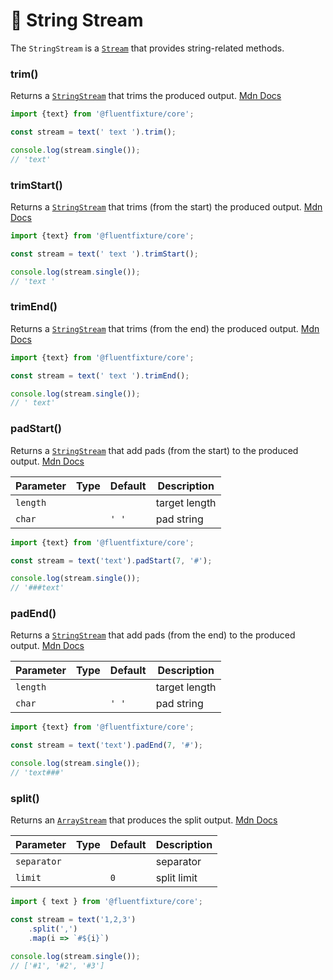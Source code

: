 # 💚 String Stream

The `StringStream` is a [`Stream`](stream.md) that provides string-related methods.

### trim()

Returns a [`StringStream`](string-stream.md) that trims the produced output. [Mdn Docs](https://developer.mozilla.org/en-US/docs/Web/JavaScript/Reference/Global\_Objects/String)

```typescript
import {text} from '@fluentfixture/core';

const stream = text(' text ').trim();

console.log(stream.single());
// 'text'
```

### trimStart()

Returns a [`StringStream`](string-stream.md) that trims (from the start) the produced output. [Mdn Docs](https://developer.mozilla.org/en-US/docs/Web/JavaScript/Reference/Global\_Objects/String)

```typescript
import {text} from '@fluentfixture/core';

const stream = text(' text ').trimStart();

console.log(stream.single());
// 'text '
```

### trimEnd()

Returns a [`StringStream`](string-stream.md) that trims (from the end) the produced output. [Mdn Docs](https://developer.mozilla.org/en-US/docs/Web/JavaScript/Reference/Global\_Objects/String)

```typescript
import {text} from '@fluentfixture/core';

const stream = text(' text ').trimEnd();

console.log(stream.single());
// ' text'
```

### padStart()

Returns a [`StringStream`](string-stream.md) that add pads (from the start) to the produced output. [Mdn Docs](https://developer.mozilla.org/en-US/docs/Web/JavaScript/Reference/Global\_Objects/String)

<table><thead><tr><th>Parameter</th><th data-type="select">Type</th><th>Default</th><th>Description</th></tr></thead><tbody><tr><td><code>length</code></td><td></td><td></td><td>target length</td></tr><tr><td><code>char</code></td><td></td><td><code>' '</code></td><td>pad string</td></tr></tbody></table>

```typescript
import {text} from '@fluentfixture/core';

const stream = text('text').padStart(7, '#');

console.log(stream.single());
// '###text'
```

### padEnd()

Returns a [`StringStream`](string-stream.md) that add pads (from the end) to the produced output. [Mdn Docs](https://developer.mozilla.org/en-US/docs/Web/JavaScript/Reference/Global\_Objects/String)

<table><thead><tr><th>Parameter</th><th data-type="select">Type</th><th>Default</th><th>Description</th></tr></thead><tbody><tr><td><code>length</code></td><td></td><td></td><td>target length</td></tr><tr><td><code>char</code></td><td></td><td><code>' '</code></td><td>pad string</td></tr></tbody></table>

```typescript
import {text} from '@fluentfixture/core';

const stream = text('text').padEnd(7, '#');

console.log(stream.single());
// 'text###'
```

### split()

Returns an [`ArrayStream`](array-stream.md) that produces the split output. [Mdn Docs](https://developer.mozilla.org/en-US/docs/Web/JavaScript/Reference/Global\_Objects/String)

<table><thead><tr><th>Parameter</th><th data-type="select" data-multiple>Type</th><th>Default</th><th>Description</th></tr></thead><tbody><tr><td><code>separator</code></td><td></td><td></td><td>separator</td></tr><tr><td><code>limit</code></td><td></td><td><code>0</code></td><td>split limit</td></tr></tbody></table>

```typescript
import { text } from '@fluentfixture/core';

const stream = text('1,2,3')
    .split(',')
    .map(i => `#${i}`)

console.log(stream.single());
// ['#1', '#2', '#3']
```
